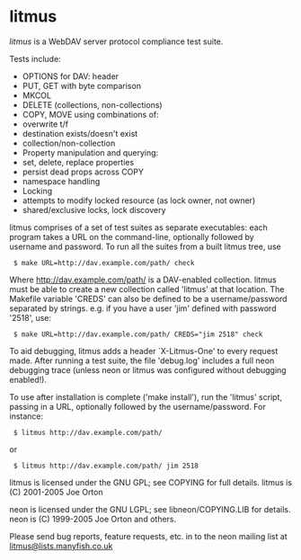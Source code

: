 
# litmus

_litmus_ is a WebDAV server protocol compliance test suite.

Tests include:

- OPTIONS for DAV: header
- PUT, GET with byte comparison
- MKCOL
- DELETE (collections, non-collections)
- COPY, MOVE using combinations of:
 - overwrite t/f
 - destination exists/doesn't exist
 - collection/non-collection
- Property manipulation and querying:
 - set, delete, replace properties
 - persist dead props across COPY
 - namespace handling
- Locking
 - attempts to modify locked resource (as lock owner, not owner)
 - shared/exclusive locks, lock discovery

litmus comprises of a set of test suites as separate executables: each
program takes a URL on the command-line, optionally followed by
username and password.  To run all the suites from a built litmus
tree, use

~~~
 $ make URL=http://dav.example.com/path/ check
~~~

Where http://dav.example.com/path/ is a DAV-enabled collection.  litmus
must be able to create a new collection called 'litmus' at that
location.  The Makefile variable 'CREDS' can also be defined to be a
username/password separated by strings.  e.g. if you have a user 'jim'
defined with password '2518', use:

~~~
 $ make URL=http://dav.example.com/path/ CREDS="jim 2518" check
~~~

To aid debugging, litmus adds a header `X-Litmus-One' to every request
made.  After running a test suite, the file 'debug.log' includes a
full neon debugging trace (unless neon or litmus was configured
without debugging enabled!).

To use after installation is complete ('make install'), run the
'litmus' script, passing in a URL, optionally followed by the
username/password.  For instance:

~~~
 $ litmus http://dav.example.com/path/
~~~

or

~~~
 $ litmus http://dav.example.com/path/ jim 2518
~~~

litmus is licensed under the GNU GPL; see COPYING for full details.
litmus is (C) 2001-2005 Joe Orton

neon is licensed under the GNU LGPL; see libneon/COPYING.LIB for details.
neon is (C) 1999-2005 Joe Orton and others.

Please send bug reports, feature requests, etc. in to the neon mailing
list at litmus@lists.manyfish.co.uk
